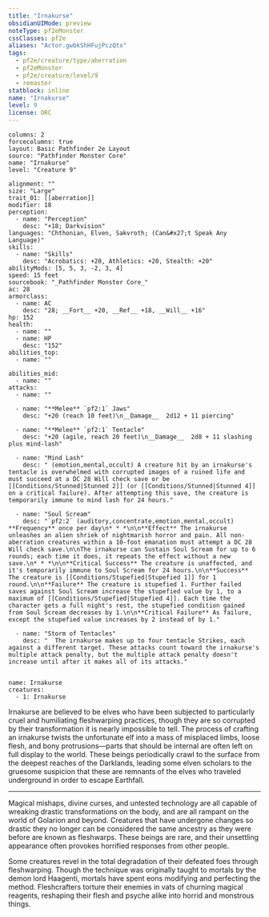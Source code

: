 ```yaml
---
title: "Irnakurse"
obsidianUIMode: preview
noteType: pf2eMonster
cssClasses: pf2e
aliases: "Actor.gwbkShHFujPczQtx" 
tags:
  - pf2e/creature/type/aberration
  - pf2eMonster
  - pf2e/creature/level/9
  - remaster
statblock: inline
name: "Irnakurse"
level: 9
license: ORC
---
```


```statblock
columns: 2
forcecolumns: true
layout: Basic Pathfinder 2e Layout
source: "Pathfinder Monster Core"
name: "Irnakurse"
level: "Creature 9"

alignment: ""
size: "Large"
trait_01: [[aberration]]
modifier: 18
perception:
  - name: "Perception"
    desc: "+18; Darkvision"
languages: "Chthonian, Elven, Sakvroth; (Can&#x27;t Speak Any Language)"
skills:
  - name: "Skills"
    desc: "Acrobatics: +20, Athletics: +20, Stealth: +20"
abilityMods: [5, 5, 3, -2, 3, 4]
speed: 15 feet
sourcebook: "_Pathfinder Monster Core_"
ac: 28
armorclass:
  - name: AC
    desc: "28; __Fort__ +20, __Ref__ +18, __Will__ +16"
hp: 152
health:
  - name: ""
  - name: HP
    desc: "152"
abilities_top:
  - name: ""

abilities_mid:
  - name: ""
attacks:
  - name: ""

  - name: "**Melee** `pf2:1` Jaws"
    desc: "+20 (reach 10 feet)\n__Damage__  2d12 + 11 piercing"

  - name: "**Melee** `pf2:1` Tentacle"
    desc: "+20 (agile, reach 20 feet)\n__Damage__  2d8 + 11 slashing plus mind-lash"

  - name: "Mind Lash"
    desc: " (emotion,mental,occult) A creature hit by an irnakurse's tentacle is overwhelmed with corrupted images of a ruined life and must succeed at a DC 28 Will check save or be [[Conditions/Stunned|Stunned 2]] (or [[Conditions/Stunned|Stunned 4]] on a critical failure). After attempting this save, the creature is temporarily immune to mind lash for 24 hours."

  - name: "Soul Scream"
    desc: "`pf2:2` (auditory,concentrate,emotion,mental,occult) **Frequency** once per day\n* * *\n\n**Effect** The irnakurse unleashes an alien shriek of nightmarish horror and pain. All non-aberration creatures within a 10-foot emanation must attempt a DC 28 Will check save.\n\nThe irnakurse can Sustain Soul Scream for up to 6 rounds; each time it does, it repeats the effect without a new save.\n* * *\n\n**Critical Success** The creature is unaffected, and it's temporarily immune to Soul Scream for 24 hours.\n\n**Success** The creature is [[Conditions/Stupefied|Stupefied 1]] for 1 round.\n\n**Failure** The creature is stupefied 1. Further failed saves against Soul Scream increase the stupefied value by 1, to a maximum of [[Conditions/Stupefied|Stupefied 4]]. Each time the character gets a full night's rest, the stupefied condition gained from Soul Scream decreases by 1.\n\n**Critical Failure** As failure, except the stupefied value increases by 2 instead of by 1."

  - name: "Storm of Tentacles"
    desc: "  The irnakurse makes up to four tentacle Strikes, each against a different target. These attacks count toward the irnakurse's multiple attack penalty, but the multiple attack penalty doesn't increase until after it makes all of its attacks."
 
```

```encounter-table
name: Irnakurse
creatures:
  - 1: Irnakurse
```



Irnakurse are believed to be elves who have been subjected to particularly cruel and humiliating fleshwarping practices, though they are so corrupted by their transformation it is nearly impossible to tell. The process of crafting an irnakurse twists the unfortunate elf into a mass of misplaced limbs, loose flesh, and bony protrusions—parts that should be internal are often left on full display to the world. These beings periodically crawl to the surface from the deepest reaches of the Darklands, leading some elven scholars to the gruesome suspicion that these are remnants of the elves who traveled underground in order to escape Earthfall.

* * *

Magical mishaps, divine curses, and untested technology are all capable of wreaking drastic transformations on the body, and are all rampant on the world of Golarion and beyond. Creatures that have undergone changes so drastic they no longer can be considered the same ancestry as they were before are known as fleshwarps. These beings are rare, and their unsettling appearance often provokes horrified responses from other people.

Some creatures revel in the total degradation of their defeated foes through fleshwarping. Though the technique was originally taught to mortals by the demon lord Haagenti, mortals have spent eons modifying and perfecting the method. Fleshcrafters torture their enemies in vats of churning magical reagents, reshaping their flesh and psyche alike into horrid and monstrous things.
